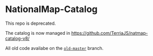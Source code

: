 # NationalMap-Catalog

This repo is deprecated.

The catalog is now managed in https://github.com/TerriaJS/natmap-catalog-v8/

All old code availabe on the [`old-master`](https://github.com/TerriaJS/NationalMap-Catalog/tree/old-master) branch.
